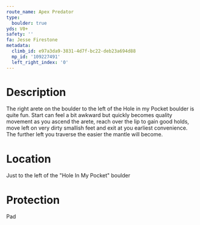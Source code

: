 ```yaml
---
route_name: Apex Predator
type:
  boulder: true
yds: V0+
safety: ''
fa: Jesse Firestone
metadata:
  climb_id: e97a3da9-3831-4d7f-bc22-deb23a694d88
  mp_id: '109227491'
  left_right_index: '0'
---
```

# Description
The right arete on the boulder to the left of the Hole in my Pocket boulder is quite fun. Start can feel a bit awkward but quickly becomes quality movement as you ascend the arete, reach over the lip to gain good holds, move left on very dirty smallish feet and exit at you earliest convenience. The further left you traverse the easier the mantle will become.

# Location
Just to the left of the "Hole In My Pocket" boulder

# Protection
Pad
